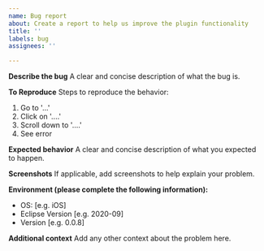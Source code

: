 ```yaml
---
name: Bug report
about: Create a report to help us improve the plugin functionality
title: ''
labels: bug
assignees: ''

---
```


**Describe the bug**
A clear and concise description of what the bug is.

**To Reproduce**
Steps to reproduce the behavior:
1. Go to '...'
2. Click on '....'
3. Scroll down to '....'
4. See error

**Expected behavior**
A clear and concise description of what you expected to happen.

**Screenshots**
If applicable, add screenshots to help explain your problem.

**Environment (please complete the following information):**
 - OS: [e.g. iOS]
 - Eclipse Version [e.g. 2020-09]
 - Version [e.g. 0.0.8]

**Additional context**
Add any other context about the problem here.
